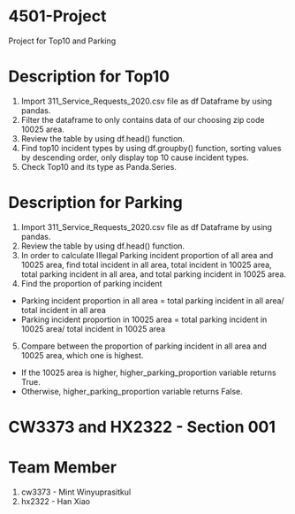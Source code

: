 # 4501-Project
Project for Top10 and Parking

# Description for Top10
1.	Import 311_Service_Requests_2020.csv file as df Dataframe by using pandas.
2.	Filter the dataframe to only contains data of our choosing zip code 10025 area.
3.	Review the table by using df.head() function.
4.	Find top10 incident types by using df.groupby() function, sorting values by descending order, only display top 10 cause incident types. 
5.	Check Top10 and its type as Panda.Series.

# Description for Parking
1.	Import 311_Service_Requests_2020.csv file as df Dataframe by using pandas.
2.	Review the table by using df.head() function.
3.	In order to calculate Illegal Parking incident proportion of all area and 10025 area, find total incident in all area, total incident in 10025 area, total parking incident in all area, and total parking incident in 10025 area. 
4.	Find the proportion of parking incident
-	Parking incident proportion in all area = total parking incident in all area/ total incident in all area
-	Parking incident proportion in 10025 area = total parking incident in 10025 area/ total incident in 10025 area
5.	Compare between the proportion of parking incident in all area and 10025 area, which one is highest. 
-	If the 10025 area is higher, higher_parking_proportion variable returns True.
-	Otherwise, higher_parking_proportion variable returns False.

# CW3373 and HX2322 - Section 001

# Team Member
1. cw3373 - Mint Winyuprasitkul
2. hx2322 - Han Xiao
